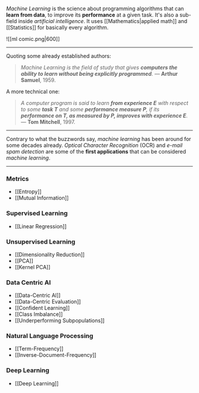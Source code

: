 *Machine Learning* is the science about programming algorithms that can **learn from data**, to improve its **performance** at a given task. It's also a sub-field inside *artificial intelligence*. It uses [[Mathematics|applied math]] and [[Statistics]] for basically every algorithm.

![[ml comic.png|600]]

___
Quoting some already established authors:

>*Machine Learning is the field of study that gives **computers the ability to learn without being explicitly programmed**.* — **Arthur Samuel**, 1959.

A more technical one:

>*A computer program is said to learn **from experience E** with respect to some **task T** and some **performance measure P**, if its **performance on T, as measured by P, improves with experience E**.* — **Tom Mitchell**, 1997.
___

Contrary to what the buzzwords say, *machine learning* has been around for some decades already. *Optical Character Recognition* (OCR) and *e-mail spam detection* are some of the **first applications** that can be considered *machine learning*.
___
### Metrics
- [[Entropy]]
- [[Mutual Information]]

### Supervised Learning
- [[Linear Regression]]

### Unsupervised Learning
- [[Dimensionality Reduction]]
- [[PCA]]
- [[Kernel PCA]]

### Data Centric AI
- [[Data-Centric AI]]
- [[Data-Centric Evaluation]]
- [[Confident Learning]]
- [[Class Imbalance]]
- [[Underperforming Subpopulations]]

### Natural Language Processing
- [[Term-Frequency]]
- [[Inverse-Document-Frequency]]

### Deep Learning
- [[Deep Learning]]
